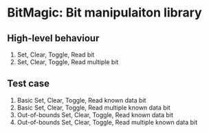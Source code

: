 # BitMagic: Bit manipulaiton library

## High-level behaviour
1. Set, Clear, Toggle, Read bit
2. Set, Clear, Toggle, Read multiple bit

## Test case
1. Basic Set, Clear, Toggle, Read known data bit
2. Basic Set, Clear, Toggle, Read multiple known data bit 
3. Out-of-bounds Set, Clear, Toggle, Read known data bit
4. Out-of-bounds Set, Clear, Toggle, Read multiple known data bit 
